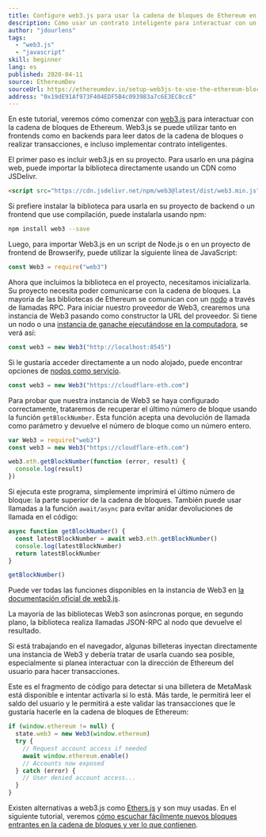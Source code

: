 ```yaml
---
title: Configure web3.js para usar la cadena de bloques de Ethereum en JavaScript
description: Cómo usar un contrato inteligente para interactuar con un token a través del lenguaje Solidity.
author: "jdourlens"
tags:
  - "web3.js"
  - "javascript"
skill: beginner
lang: es
published: 2020-04-11
source: EthereumDev
sourceUrl: https://ethereumdev.io/setup-web3js-to-use-the-ethereum-blockchain-in-javascript/
address: "0x19dE91Af973F404EDF5B4c093983a7c6E3EC8ccE"
---
```


En este tutorial, veremos cómo comenzar con [web3.js](https://web3js.readthedocs.io/) para interactuar con la cadena de bloques de Ethereum. Web3.js se puede utilizar tanto en frontends como en backends para leer datos de la cadena de bloques o realizar transacciones, e incluso implementar contrato inteligentes.

El primer paso es incluir web3.js en su proyecto. Para usarlo en una página web, puede importar la biblioteca directamente usando un CDN como JSDelivr.

```html
<script src="https://cdn.jsdelivr.net/npm/web3@latest/dist/web3.min.js"></script>
```

Si prefiere instalar la biblioteca para usarla en su proyecto de backend o un frontend que use compilación, puede instalarla usando npm:

```bash
npm install web3 --save
```

Luego, para importar Web3.js en un script de Node.js o en un proyecto de frontend de Browserify, puede utilizar la siguiente línea de JavaScript:

```js
const Web3 = require("web3")
```

Ahora que incluimos la biblioteca en el proyecto, necesitamos inicializarla. Su proyecto necesita poder comunicarse con la cadena de bloques. La mayoría de las bibliotecas de Ethereum se comunican con un [nodo](/developers/docs/nodes-and-clients/) a través de llamadas RPC. Para iniciar nuestro proveedor de Web3, crearemos una instancia de Web3 pasando como constructor la URL del proveedor. Si tiene un nodo o una [instancia de ganache ejecutándose en la computadora](https://ethereumdev.io/testing-your-smart-contract-with-existing-protocols-ganache-fork/), se verá así:

```js
const web3 = new Web3("http://localhost:8545")
```

Si le gustaría acceder directamente a un nodo alojado, puede encontrar opciones de [nodos como servicio](/developers/docs/nodes-and-clients/nodes-as-a-service).

```js
const web3 = new Web3("https://cloudflare-eth.com")
```

Para probar que nuestra instancia de Web3 se haya configurado correctamente, trataremos de recuperar el último número de bloque usando la función `getBlockNumber`. Esta función acepta una devolución de llamada como parámetro y devuelve el número de bloque como un número entero.

```js
var Web3 = require("web3")
const web3 = new Web3("https://cloudflare-eth.com")

web3.eth.getBlockNumber(function (error, result) {
  console.log(result)
})
```

Si ejecuta este programa, simplemente imprimirá el último número de bloque: la parte superior de la cadena de bloques. También puede usar llamadas a la función `await/async` para evitar anidar devoluciones de llamada en el código:

```js
async function getBlockNumber() {
  const latestBlockNumber = await web3.eth.getBlockNumber()
  console.log(latestBlockNumber)
  return latestBlockNumber
}

getBlockNumber()
```

Puede ver todas las funciones disponibles en la instancia de Web3 en [la documentación oficial de web3.js](https://docs.web3js.org/).

La mayoría de las bibliotecas Web3 son asíncronas porque, en segundo plano, la biblioteca realiza llamadas JSON-RPC al nodo que devuelve el resultado.

<Divider />

Si está trabajando en el navegador, algunas billeteras inyectan directamente una instancia de Web3 y debería tratar de usarla cuando sea posible, especialmente si planea interactuar con la dirección de Ethereum del usuario para hacer transacciones.

Este es el fragmento de código para detectar si una billetera de MetaMask está disponible e intentar activarla si lo está. Más tarde, le permitirá leer el saldo del usuario y le permitirá a este validar las transacciones que le gustaría hacerle en la cadena de bloques de Ethereum:

```js
if (window.ethereum != null) {
  state.web3 = new Web3(window.ethereum)
  try {
    // Request account access if needed
    await window.ethereum.enable()
    // Accounts now exposed
  } catch (error) {
    // User denied account access...
  }
}
```

Existen alternativas a web3.js como [Ethers.js](https://docs.ethers.io/) y son muy usadas. En el siguiente tutorial, veremos [cómo escuchar fácilmente nuevos bloques entrantes en la cadena de bloques y ver lo que contienen](https://ethereumdev.io/listening-to-new-transactions-happening-on-the-blockchain/).
